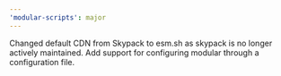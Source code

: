 ```yaml
---
'modular-scripts': major
---
```


Changed default CDN from Skypack to esm.sh as skypack is no longer actively
maintained. Add support for configuring modular through a configuration file.
